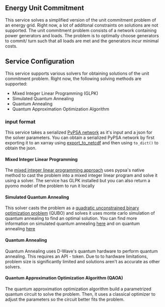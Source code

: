 ## Energy Unit Commitment
This service solves a simplified version of the unit commitment problem of an energy grid. Right now, a lot of additonal constraints on solutions are not supported. 
The unit commitment problem consists of a network containing power generators and loads. The problem is to optimally choose generators to commit/ turn such that all
loads are met and the generators incur minimal costs.

## Service Configuration
This service supports various solvers for obtaining solutions of the unit commitment problem. Right now, the following solving methods are supported:
- Mixed Integer Linear Programming (GLPK)
- Simulated Quantum Annealing
- Quantum Annealing
- Quantum Approximation Optimization Algorithm

### input format
This service takes a serialized [PyPSA network](https://pypsa.readthedocs.io/en/latest/) as it's input and a json for the solver parameters. You can obtain a serialized PyPSA network
by first exporting it to an xarray using [export_to_netcdf](https://pypsa.readthedocs.io/en/latest/api_reference.html#pypsa.Network.export_to_netcdf) and then using `to_dict()` to obtain the json. 

#### Mixed Integer Linear Programming
The [mixed integer linear programming approach](https://en.wikipedia.org/wiki/Linear_programming) uses pypsa's native method to cast the problem into a mixed integer linear program and solve it using a solver.
The service has GLPK installed but you can also return a pyomo model of the problem to run it locally

#### Simulated Quantum Annealing
This solver casts the problem as a [quadratic unconstrained binary optimization problem](https://en.wikipedia.org/wiki/Quadratic_unconstrained_binary_optimization) (QUBO) and solves it uses monte carlo simulation of quantum annealing 
to find an optimal solution. You can find more information on simulated quantum annealing [here](https://platform.planqk.de/algorithms/4ab6ed1f-9f5e-4caf-b0b2-59d1444340d1/) and on quantum annealing [here](https://platform.planqk.de/algorithms/786e1ff5-991e-428d-a538-b8b99bc3d175/)

#### Quantum Annealing
Quantum Annealing uses D-Wave's quantum hardware to perform quantum annealing. This requires an API - token. Due to to hardware limitations, problem size is significantly
limited and solutions aren't as accurate as other solvers.

#### Quantum Approximation Optimization Algorithm (QAOA)
The quantum approximation optimization algorithm build a parametrized quantum circuit to solve the problem. Then, it uses a classical optimizer to adjust the parameters so the
circuit better fits the problem.


